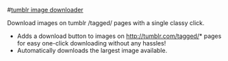 #[tumblr image downloader][0]

Download images on tumblr /tagged/ pages with a single classy click.

* Adds a download button to images on http://tumblr.com/tagged/* pages for easy one-click downloading without any hassles!
* Automatically downloads the largest image available.

[0]: https://chrome.google.com/webstore/detail/tumblr-image-saver/ipocoligdfkbgncimgfaffpaglmedpop
